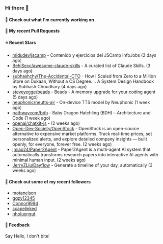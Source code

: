 ### Hi there 👋

#### 👷 Check out what I'm currently working on

#### 🔨 My recent Pull Requests


#### ⭐ Recent Stars

- [midudev/jscamp](https://github.com/midudev/jscamp) - Contenido y ejercicios del JSCamp InfoJobs (2 days ago)
- [BehiSecc/awesome-claude-skills](https://github.com/BehiSecc/awesome-claude-skills) - A curated list of Claude Skills. (3 days ago)
- [subhashchy/The-Accidental-CTO](https://github.com/subhashchy/The-Accidental-CTO) - How I Scaled from Zero to a Million Store on Dukaan,  Without a CS Degree.  .. A System Design Handbook by  Subhash Choudhary  (4 days ago)
- [steveyegge/beads](https://github.com/steveyegge/beads) - Beads - A memory upgrade for your coding agent (5 days ago)
- [neuphonic/neutts-air](https://github.com/neuphonic/neutts-air) - On-device TTS model by Neuphonic (1 week ago)
- [pathwaycom/bdh](https://github.com/pathwaycom/bdh) - Baby Dragon Hatchling (BDH) – Architecture and Code (1 week ago)
- [openai/chatkit-js](https://github.com/openai/chatkit-js) -  (2 weeks ago)
- [Open-Dev-Society/OpenStock](https://github.com/Open-Dev-Society/OpenStock) - OpenStock is an open-source alternative to expensive market platforms. Track real-time prices, set personalized alerts, and explore detailed company insights — built openly, for everyone, forever free. (2 weeks ago)
- [jmiao24/Paper2Agent](https://github.com/jmiao24/Paper2Agent) - Paper2Agent is a multi-agent AI system that automatically transforms research papers into interactive AI agents with minimal human input. (2 weeks ago)
- [JerryZLiu/Dayflow](https://github.com/JerryZLiu/Dayflow) - Generate a timeline of your day, automatically (3 weeks ago)

#### 👯 Check out some of my recent followers

- [motanelson](https://github.com/motanelson)
- [ggzy12345](https://github.com/ggzy12345)
- [Connor9994](https://github.com/Connor9994)
- [scapelinked](https://github.com/scapelinked)
- [nholuongut](https://github.com/nholuongut)

#### 💬 Feedback

Say Hello, I don't bite!